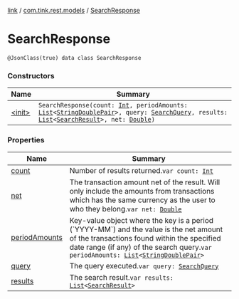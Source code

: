 [link](../../index.md) / [com.tink.rest.models](../index.md) / [SearchResponse](./index.md)

# SearchResponse

`@JsonClass(true) data class SearchResponse`

### Constructors

| Name | Summary |
|---|---|
| [&lt;init&gt;](-init-.md) | `SearchResponse(count: `[`Int`](https://kotlinlang.org/api/latest/jvm/stdlib/kotlin/-int/index.html)`, periodAmounts: `[`List`](https://kotlinlang.org/api/latest/jvm/stdlib/kotlin.collections/-list/index.html)`<`[`StringDoublePair`](../-string-double-pair/index.md)`>, query: `[`SearchQuery`](../-search-query/index.md)`, results: `[`List`](https://kotlinlang.org/api/latest/jvm/stdlib/kotlin.collections/-list/index.html)`<`[`SearchResult`](../-search-result/index.md)`>, net: `[`Double`](https://kotlinlang.org/api/latest/jvm/stdlib/kotlin/-double/index.html)`)` |

### Properties

| Name | Summary |
|---|---|
| [count](count.md) | Number of results returned.`var count: `[`Int`](https://kotlinlang.org/api/latest/jvm/stdlib/kotlin/-int/index.html) |
| [net](net.md) | The transaction amount net of the result. Will only include the amounts from transactions which has the same currency as the user to who they belong.`var net: `[`Double`](https://kotlinlang.org/api/latest/jvm/stdlib/kotlin/-double/index.html) |
| [periodAmounts](period-amounts.md) | Key-value object where the key is a period (&#x60;YYYY-MM&#x60;) and the value is the net amount of the transactions found within the specified date range (if any) of the search query.`var periodAmounts: `[`List`](https://kotlinlang.org/api/latest/jvm/stdlib/kotlin.collections/-list/index.html)`<`[`StringDoublePair`](../-string-double-pair/index.md)`>` |
| [query](query.md) | The query executed.`var query: `[`SearchQuery`](../-search-query/index.md) |
| [results](results.md) | The search result.`var results: `[`List`](https://kotlinlang.org/api/latest/jvm/stdlib/kotlin.collections/-list/index.html)`<`[`SearchResult`](../-search-result/index.md)`>` |
